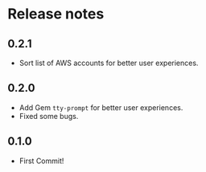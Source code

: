 # Release notes

## 0.2.1
- Sort list of AWS accounts for better user experiences.

## 0.2.0
- Add Gem `tty-prompt` for better user experiences.
- Fixed some bugs.

## 0.1.0
- First Commit!
